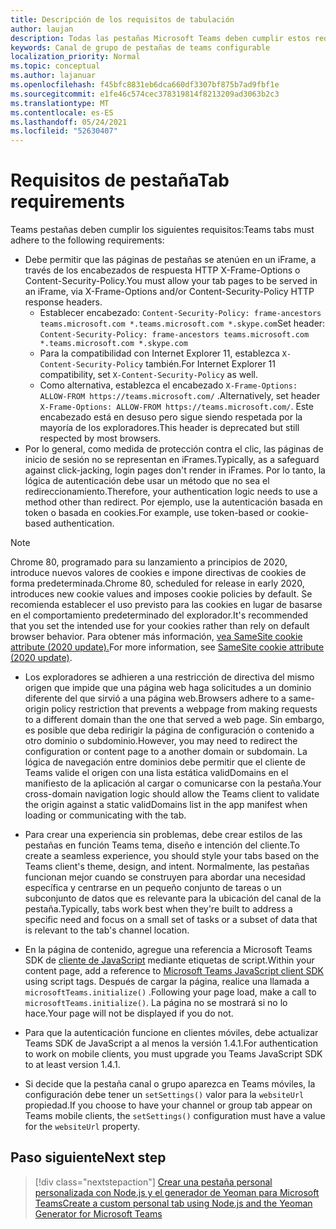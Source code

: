 ```yaml
---
title: Descripción de los requisitos de tabulación
author: laujan
description: Todas las pestañas Microsoft Teams deben cumplir estos requisitos.
keywords: Canal de grupo de pestañas de teams configurable
localization_priority: Normal
ms.topic: conceptual
ms.author: lajanuar
ms.openlocfilehash: f45bfc8831eb6dca660df3307bf875b7ad9fbf1e
ms.sourcegitcommit: e1fe46c574cec378319814f8213209ad3063b2c3
ms.translationtype: MT
ms.contentlocale: es-ES
ms.lasthandoff: 05/24/2021
ms.locfileid: "52630407"
---
```

# <a name="tab-requirements"></a><span data-ttu-id="54775-104">Requisitos de pestaña</span><span class="sxs-lookup"><span data-stu-id="54775-104">Tab requirements</span></span>

<span data-ttu-id="54775-105">Teams pestañas deben cumplir los siguientes requisitos:</span><span class="sxs-lookup"><span data-stu-id="54775-105">Teams tabs must adhere to the following requirements:</span></span>

* <span data-ttu-id="54775-106">Debe permitir que las páginas de pestañas se atenúen en un iFrame, a través de los encabezados de respuesta HTTP X-Frame-Options o Content-Security-Policy.</span><span class="sxs-lookup"><span data-stu-id="54775-106">You must allow your tab pages to be served in an iFrame, via X-Frame-Options and/or Content-Security-Policy HTTP response headers.</span></span>
  * <span data-ttu-id="54775-107">Establecer encabezado: `Content-Security-Policy: frame-ancestors teams.microsoft.com *.teams.microsoft.com *.skype.com`</span><span class="sxs-lookup"><span data-stu-id="54775-107">Set header: `Content-Security-Policy: frame-ancestors teams.microsoft.com *.teams.microsoft.com *.skype.com`</span></span>
  * <span data-ttu-id="54775-108">Para la compatibilidad con Internet Explorer 11, establezca `X-Content-Security-Policy` también.</span><span class="sxs-lookup"><span data-stu-id="54775-108">For Internet Explorer 11 compatibility, set `X-Content-Security-Policy` as well.</span></span>
  * <span data-ttu-id="54775-109">Como alternativa, establezca el encabezado `X-Frame-Options: ALLOW-FROM https://teams.microsoft.com/` .</span><span class="sxs-lookup"><span data-stu-id="54775-109">Alternatively, set header `X-Frame-Options: ALLOW-FROM https://teams.microsoft.com/`.</span></span> <span data-ttu-id="54775-110">Este encabezado está en desuso pero sigue siendo respetada por la mayoría de los exploradores.</span><span class="sxs-lookup"><span data-stu-id="54775-110">This header is deprecated but still respected by most browsers.</span></span>
* <span data-ttu-id="54775-111">Por lo general, como medida de protección contra el clic, las páginas de inicio de sesión no se representan en iFrames.</span><span class="sxs-lookup"><span data-stu-id="54775-111">Typically, as a safeguard against click-jacking, login pages don't render in iFrames.</span></span> <span data-ttu-id="54775-112">Por lo tanto, la lógica de autenticación debe usar un método que no sea el redireccionamiento.</span><span class="sxs-lookup"><span data-stu-id="54775-112">Therefore, your authentication logic needs to use a method other than redirect.</span></span> <span data-ttu-id="54775-113">Por ejemplo, use la autenticación basada en token o basada en cookies.</span><span class="sxs-lookup"><span data-stu-id="54775-113">For example, use token-based or cookie-based authentication.</span></span>

> [!NOTE]
> <span data-ttu-id="54775-114">Chrome 80, programado para su lanzamiento a principios de 2020, introduce nuevos valores de cookies e impone directivas de cookies de forma predeterminada.</span><span class="sxs-lookup"><span data-stu-id="54775-114">Chrome 80, scheduled for release in early 2020, introduces new cookie values and imposes cookie policies by default.</span></span> <span data-ttu-id="54775-115">Se recomienda establecer el uso previsto para las cookies en lugar de basarse en el comportamiento predeterminado del explorador.</span><span class="sxs-lookup"><span data-stu-id="54775-115">It's recommended that you set the intended use for your cookies rather than rely on default browser behavior.</span></span> <span data-ttu-id="54775-116">Para obtener más información, [vea SameSite cookie attribute (2020 update).](../../resources/samesite-cookie-update.md)</span><span class="sxs-lookup"><span data-stu-id="54775-116">For more information, see [SameSite cookie attribute (2020 update)](../../resources/samesite-cookie-update.md).</span></span>

* <span data-ttu-id="54775-117">Los exploradores se adhieren a una restricción de directiva del mismo origen que impide que una página web haga solicitudes a un dominio diferente del que sirvió a una página web.</span><span class="sxs-lookup"><span data-stu-id="54775-117">Browsers adhere to a same-origin policy restriction that prevents a webpage from making requests to a different domain than the one that served a web page.</span></span> <span data-ttu-id="54775-118">Sin embargo, es posible que deba redirigir la página de configuración o contenido a otro dominio o subdominio.</span><span class="sxs-lookup"><span data-stu-id="54775-118">However, you may need to redirect the configuration or content page to a another domain or subdomain.</span></span> <span data-ttu-id="54775-119">La lógica de navegación entre dominios debe permitir que el cliente de Teams valide el origen con una lista estática validDomains en el manifiesto de la aplicación al cargar o comunicarse con la pestaña.</span><span class="sxs-lookup"><span data-stu-id="54775-119">Your cross-domain navigation logic should allow the Teams client to validate the origin against a static validDomains list in the app manifest when loading or communicating with the tab.</span></span>

* <span data-ttu-id="54775-120">Para crear una experiencia sin problemas, debe crear estilos de las pestañas en función Teams tema, diseño e intención del cliente.</span><span class="sxs-lookup"><span data-stu-id="54775-120">To create a seamless experience, you should style your tabs based on the Teams client's theme, design, and intent.</span></span> <span data-ttu-id="54775-121">Normalmente, las pestañas funcionan mejor cuando se construyen para abordar una necesidad específica y centrarse en un pequeño conjunto de tareas o un subconjunto de datos que es relevante para la ubicación del canal de la pestaña.</span><span class="sxs-lookup"><span data-stu-id="54775-121">Typically, tabs work best when they're built to address a specific need and focus on a small set of tasks or a subset of data that is relevant to the tab's channel location.</span></span>

* <span data-ttu-id="54775-122">En la página de contenido, agregue una referencia a Microsoft Teams SDK de [cliente de JavaScript](/javascript/api/overview/msteams-client) mediante etiquetas de script.</span><span class="sxs-lookup"><span data-stu-id="54775-122">Within your content page, add a reference to [Microsoft Teams JavaScript client SDK](/javascript/api/overview/msteams-client) using script tags.</span></span> <span data-ttu-id="54775-123">Después de cargar la página, realice una llamada a `microsoftTeams.initialize()` .</span><span class="sxs-lookup"><span data-stu-id="54775-123">Following your page load, make a call to `microsoftTeams.initialize()`.</span></span> <span data-ttu-id="54775-124">La página no se mostrará si no lo hace.</span><span class="sxs-lookup"><span data-stu-id="54775-124">Your page will not be displayed if you do not.</span></span>

* <span data-ttu-id="54775-125">Para que la autenticación funcione en clientes móviles, debe actualizar Teams SDK de JavaScript a al menos la versión 1.4.1.</span><span class="sxs-lookup"><span data-stu-id="54775-125">For authentication to work on mobile clients, you must upgrade you Teams JavaScript SDK to at least version 1.4.1.</span></span>

* <span data-ttu-id="54775-126">Si decide que la pestaña canal o grupo aparezca en Teams móviles, la configuración debe tener un `setSettings()` valor para la `websiteUrl` propiedad.</span><span class="sxs-lookup"><span data-stu-id="54775-126">If you choose to have your channel or group tab appear on Teams mobile clients, the `setSettings()` configuration must have a value for the `websiteUrl` property.</span></span>

## <a name="next-step"></a><span data-ttu-id="54775-127">Paso siguiente</span><span class="sxs-lookup"><span data-stu-id="54775-127">Next step</span></span>

> [!div class="nextstepaction"]
> [<span data-ttu-id="54775-128">Crear una pestaña personal personalizada con Node.js y el generador de Yeoman para Microsoft Teams</span><span class="sxs-lookup"><span data-stu-id="54775-128">Create a custom personal tab using Node.js and the Yeoman Generator for Microsoft Teams</span></span>](~/tabs/quickstarts/create-personal-tab-node-yeoman.md)
